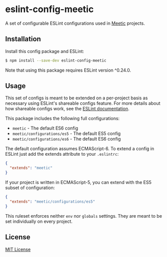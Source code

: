 # eslint-config-meetic

A set of configurable ESLint configurations used in [Meetic][1] projects.

## Installation

Install this config package and ESLint:

```bash
$ npm install --save-dev eslint-config-meetic
```

Note that using this package requires ESLint version ^0.24.0.

## Usage

This set of configs is meant to be extended on a per-project basis as necessary
using ESLint's shareable configs feature. For more details about how shareable
configs work, see the [ESLint documentation][2].

This package includes the following full configurations:

- `meetic` - The default ES6 config
- `meetic/configurations/es5` - The default ES5 config
- `meetic/configurations/es6` - The default ES6 config

The default configuration assumes ECMAScript-6. To extend a config in ESLint
just add the extends attribute to your `.eslintrc`:

```json
{
  "extends": "meetic"
}
```

If your project is written in ECMAScript-5, you can extend with the ES5 subset
of configuration:

```json
{
  "extends": "meetic/configurations/es5"
}
```

This ruleset enforces neither `env` nor `globals` settings. They are meant to be set individually on every project.

## License

[MIT License][3]


[1]: http://www.meetic.fr
[2]: http://eslint.org/docs/developer-guide/shareable-configs
[3]: http://opensource.org/licenses/MIT
